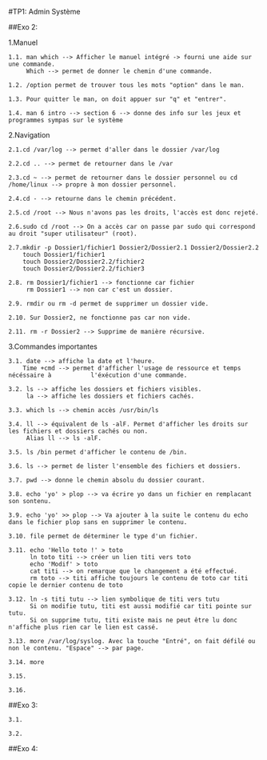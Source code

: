 #TP1: Admin Système

##Exo 2:

1.Manuel

    1.1. man which --> Afficher le manuel intégré -> fourni une aide sur une commande.
         Which --> permet de donner le chemin d'une commande.
    
    1.2. /option permet de trouver tous les mots "option" dans le man.

    1.3. Pour quitter le man, on doit appuer sur "q" et "entrer".

    1.4. man 6 intro --> section 6 --> donne des info sur les jeux et programmes sympas sur le système
    
2.Navigation

    2.1.cd /var/log --> permet d'aller dans le dossier /var/log
    
    2.2.cd .. --> permet de retourner dans le /var
    
    2.3.cd ~ --> permet de retourner dans le dossier personnel ou cd /home/linux --> propre à mon dossier personnel.
    
    2.4.cd - --> retourne dans le chemin précédent.
    
    2.5.cd /root --> Nous n'avons pas les droits, l'accès est donc rejeté.
    
    2.6.sudo cd /root --> On a accès car on passe par sudo qui correspond au droit "super utilisateur" (root).
    
    2.7.mkdir -p Dossier1/fichier1 Dossier2/Dossier2.1 Dossier2/Dossier2.2
        touch Dossier1/fichier1
        touch Dossier2/Dossier2.2/fichier2 
        touch Dossier2/Dossier2.2/fichier3
    
    2.8. rm Dossier1/fichier1 --> fonctionne car fichier
         rm Dossier1 --> non car c'est un dossier.
         
    2.9. rmdir ou rm -d permet de supprimer un dossier vide.
    
    2.10. Sur Dossier2, ne fonctionne pas car non vide.
    
    2.11. rm -r Dossier2 --> Supprime de manière récursive.
    
3.Commandes importantes

    3.1. date --> affiche la date et l'heure. 
        Time +cmd --> permet d'afficher l'usage de ressource et temps nécéssaire à           l'éxécution d'une commande.
    
    3.2. ls --> affiche les dossiers et fichiers visibles.
         la --> affiche les dossiers et fichiers cachés.
         
    3.3. which ls --> chemin accès /usr/bin/ls
    
    3.4. ll --> équivalent de ls -alF. Permet d'afficher les droits sur les fichiers et dossiers cachés ou non.
         Alias ll --> ls -alF.
    
    3.5. ls /bin permet d'afficher le contenu de /bin.
    
    3.6. ls --> permet de lister l'ensemble des fichiers et dossiers.
    
    3.7. pwd --> donne le chemin absolu du dossier courant.
    
    3.8. echo 'yo' > plop --> va écrire yo dans un fichier en remplacant son sontenu. 
    
    3.9. echo 'yo' >> plop --> Va ajouter à la suite le contenu du echo dans le fichier plop sans en supprimer le contenu.
    
    3.10. file permet de déterminer le type d'un fichier.

    3.11. echo 'Hello toto !' > toto
          ln toto titi --> créer un lien titi vers toto
          echo 'Modif' > toto
          cat titi --> on remarque que le changement a été effectué.
          rm toto --> titi affiche toujours le contenu de toto car titi copie le dernier contenu de toto
    
    3.12. ln -s titi tutu --> lien symbolique de titi vers tutu
          Si on modifie tutu, titi est aussi modifié car titi pointe sur tutu.
          Si on supprime tutu, titi existe mais ne peut être lu donc n'affiche plus rien car le lien est cassé.
    
    3.13. more /var/log/syslog. Avec la touche "Entré", on fait défilé ou non le contenu. "Espace" --> par page.
    
    3.14. more 
    
    3.15.
    
    3.16.
    
##Exo 3:

    3.1.
    
    3.2.

##Exo 4:
    
